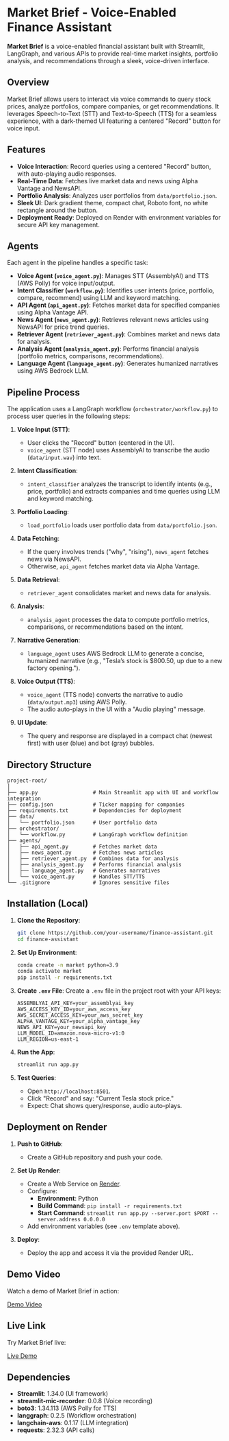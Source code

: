 # Market Brief - Voice-Enabled Finance Assistant

**Market Brief** is a voice-enabled financial assistant built with Streamlit, LangGraph, and various APIs to provide real-time market insights, portfolio analysis, and recommendations through a sleek, voice-driven interface.

## Overview

Market Brief allows users to interact via voice commands to query stock prices, analyze portfolios, compare companies, or get recommendations. It leverages Speech-to-Text (STT) and Text-to-Speech (TTS) for a seamless experience, with a dark-themed UI featuring a centered "Record" button for voice input.

## Features

- **Voice Interaction**: Record queries using a centered "Record" button, with auto-playing audio responses.
- **Real-Time Data**: Fetches live market data and news using Alpha Vantage and NewsAPI.
- **Portfolio Analysis**: Analyzes user portfolios from `data/portfolio.json`.
- **Sleek UI**: Dark gradient theme, compact chat, Roboto font, no white rectangle around the button.
- **Deployment Ready**: Deployed on Render with environment variables for secure API key management.

## Agents

Each agent in the pipeline handles a specific task:

- **Voice Agent (`voice_agent.py`)**: Manages STT (AssemblyAI) and TTS (AWS Polly) for voice input/output.
- **Intent Classifier (`workflow.py`)**: Identifies user intents (price, portfolio, compare, recommend) using LLM and keyword matching.
- **API Agent (`api_agent.py`)**: Fetches market data for specified companies using Alpha Vantage API.
- **News Agent (`news_agent.py`)**: Retrieves relevant news articles using NewsAPI for price trend queries.
- **Retriever Agent (`retriever_agent.py`)**: Combines market and news data for analysis.
- **Analysis Agent (`analysis_agent.py`)**: Performs financial analysis (portfolio metrics, comparisons, recommendations).
- **Language Agent (`language_agent.py`)**: Generates humanized narratives using AWS Bedrock LLM.

## Pipeline Process

The application uses a LangGraph workflow (`orchestrator/workflow.py`) to process user queries in the following steps:

1. **Voice Input (STT)**:
   - User clicks the "Record" button (centered in the UI).
   - `voice_agent` (STT node) uses AssemblyAI to transcribe the audio (`data/input.wav`) into text.

2. **Intent Classification**:
   - `intent_classifier` analyzes the transcript to identify intents (e.g., price, portfolio) and extracts companies and time queries using LLM and keyword matching.

3. **Portfolio Loading**:
   - `load_portfolio` loads user portfolio data from `data/portfolio.json`.

4. **Data Fetching**:
   - If the query involves trends ("why", "rising"), `news_agent` fetches news via NewsAPI.
   - Otherwise, `api_agent` fetches market data via Alpha Vantage.

5. **Data Retrieval**:
   - `retriever_agent` consolidates market and news data for analysis.

6. **Analysis**:
   - `analysis_agent` processes the data to compute portfolio metrics, comparisons, or recommendations based on the intent.

7. **Narrative Generation**:
   - `language_agent` uses AWS Bedrock LLM to generate a concise, humanized narrative (e.g., "Tesla’s stock is $800.50, up due to a new factory opening.").

8. **Voice Output (TTS)**:
   - `voice_agent` (TTS node) converts the narrative to audio (`data/output.mp3`) using AWS Polly.
   - The audio auto-plays in the UI with a "Audio playing" message.

9. **UI Update**:
   - The query and response are displayed in a compact chat (newest first) with user (blue) and bot (gray) bubbles.

## Directory Structure

```
project-root/
│
├── app.py                  # Main Streamlit app with UI and workflow integration
├── config.json             # Ticker mapping for companies
├── requirements.txt        # Dependencies for deployment
├── data/
│   └── portfolio.json      # User portfolio data
├── orchestrator/
│   └── workflow.py         # LangGraph workflow definition
├── agents/
│   ├── api_agent.py        # Fetches market data
│   ├── news_agent.py       # Fetches news articles
│   ├── retriever_agent.py  # Combines data for analysis
│   ├── analysis_agent.py   # Performs financial analysis
│   ├── language_agent.py   # Generates narratives
│   └── voice_agent.py      # Handles STT/TTS
└── .gitignore              # Ignores sensitive files
```

## Installation (Local)

1. **Clone the Repository**:
   ```bash
   git clone https://github.com/your-username/finance-assistant.git
   cd finance-assistant
   ```

2. **Set Up Environment**:
   ```bash
   conda create -n market python=3.9
   conda activate market
   pip install -r requirements.txt
   ```

3. **Create `.env` File**:
   Create a `.env` file in the project root with your API keys:
   ```
   ASSEMBLYAI_API_KEY=your_assemblyai_key
   AWS_ACCESS_KEY_ID=your_aws_access_key
   AWS_SECRET_ACCESS_KEY=your_aws_secret_key
   ALPHA_VANTAGE_KEY=your_alpha_vantage_key
   NEWS_API_KEY=your_newsapi_key
   LLM_MODEL_ID=amazon.nova-micro-v1:0
   LLM_REGION=us-east-1
   ```

4. **Run the App**:
   ```bash
   streamlit run app.py
   ```

5. **Test Queries**:
   - Open `http://localhost:8501`.
   - Click "Record" and say: "Current Tesla stock price."
   - Expect: Chat shows query/response, audio auto-plays.

## Deployment on Render

1. **Push to GitHub**:
   - Create a GitHub repository and push your code.

2. **Set Up Render**:
   - Create a Web Service on [Render](https://render.com).
   - Configure:
     - **Environment**: Python
     - **Build Command**: `pip install -r requirements.txt`
     - **Start Command**: `streamlit run app.py --server.port $PORT --server.address 0.0.0.0`
   - Add environment variables (see `.env` template above).

3. **Deploy**:
   - Deploy the app and access it via the provided Render URL.

## Demo Video

Watch a demo of Market Brief in action:

[Demo Video](https://drive.google.com/file/d/1pKWnXAqMctbOpB5EzRRp8Cf53Mq6kmlr/view?usp=sharing)

## Live Link

Try Market Brief live:

[Live Demo](https://voice-agent-market-brief.onrender.com)

## Dependencies

- **Streamlit**: 1.34.0 (UI framework)
- **streamlit-mic-recorder**: 0.0.8 (Voice recording)
- **boto3**: 1.34.113 (AWS Polly for TTS)
- **langgraph**: 0.2.5 (Workflow orchestration)
- **langchain-aws**: 0.1.17 (LLM integration)
- **requests**: 2.32.3 (API calls)
